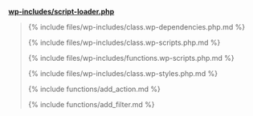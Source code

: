 <p><b><a href="https://developer.wordpress.org/reference/files/wp-includes/script-loader.php/">wp-includes/script-loader.php</a></b></p>

<blockquote>

{% include files/wp-includes/class.wp-dependencies.php.md %}

{% include files/wp-includes/class.wp-scripts.php.md %}

{% include files/wp-includes/functions.wp-scripts.php.md %}

{% include files/wp-includes/class.wp-styles.php.md %}

{% include functions/add_action.md %}

{% include functions/add_filter.md %}

</blockquote>
